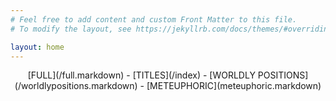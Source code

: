 ```yaml
---
# Feel free to add content and custom Front Matter to this file.
# To modify the layout, see https://jekyllrb.com/docs/themes/#overriding-theme-defaults

layout: home
---
```

<div align="center">[FULL](/full.markdown) - [TITLES](/index) - [WORLDLY POSITIONS](/worldlypositions.markdown) - [METEUPHORIC](meteuphoric.markdown)</div>
